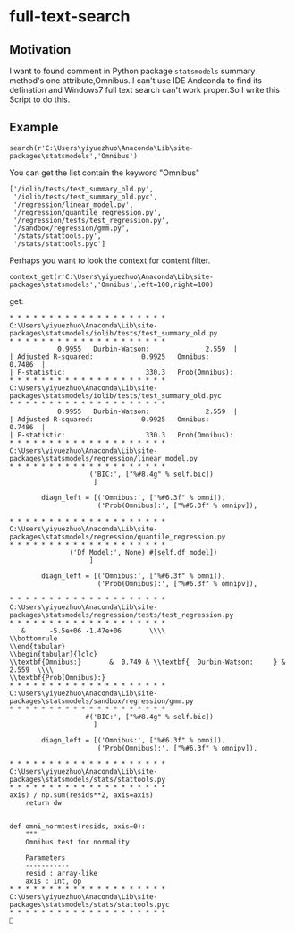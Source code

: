 # full-text-search

## Motivation

I want to found comment in Python package ``statsmodels`` summary method's one attribute,Omnibus. I can't use IDE Andconda to find its 
defination and Windows7 full text search can't work proper.So I write this Script to do this.

## Example

    search(r'C:\Users\yiyuezhuo\Anaconda\Lib\site-packages\statsmodels','Omnibus')
    
You can get the list contain the keyword "Omnibus"

	['/iolib/tests/test_summary_old.py',
	 '/iolib/tests/test_summary_old.pyc',
	 '/regression/linear_model.py',
	 '/regression/quantile_regression.py',
	 '/regression/tests/test_regression.py',
	 '/sandbox/regression/gmm.py',
	 '/stats/stattools.py',
	 '/stats/stattools.pyc']
	 
Perhaps you want to look the context for content filter.

	context_get(r'C:\Users\yiyuezhuo\Anaconda\Lib\site-packages\statsmodels','Omnibus',left=100,right=100)
	
get:

	* * * * * * * * * * * * * * * * * * * * 
	C:\Users\yiyuezhuo\Anaconda\Lib\site-packages\statsmodels/iolib/tests/test_summary_old.py
	* * * * * * * * * * * * * * * * * * * * 
				0.9955   Durbin-Watson:              2.559  |
	| Adjusted R-squared:            0.9925   Omnibus:                   0.7486  |
	| F-statistic:                    330.3   Prob(Omnibus):       
	* * * * * * * * * * * * * * * * * * * * 
	C:\Users\yiyuezhuo\Anaconda\Lib\site-packages\statsmodels/iolib/tests/test_summary_old.pyc
	* * * * * * * * * * * * * * * * * * * * 
				0.9955   Durbin-Watson:              2.559  |
	| Adjusted R-squared:            0.9925   Omnibus:                   0.7486  |
	| F-statistic:                    330.3   Prob(Omnibus):       
	* * * * * * * * * * * * * * * * * * * * 
	C:\Users\yiyuezhuo\Anaconda\Lib\site-packages\statsmodels/regression/linear_model.py
	* * * * * * * * * * * * * * * * * * * * 
						('BIC:', ["%#8.4g" % self.bic])
						 ]

			diagn_left = [('Omnibus:', ["%#6.3f" % omni]),
						  ('Prob(Omnibus):', ["%#6.3f" % omnipv]),
		  
	* * * * * * * * * * * * * * * * * * * * 
	C:\Users\yiyuezhuo\Anaconda\Lib\site-packages\statsmodels/regression/quantile_regression.py
	* * * * * * * * * * * * * * * * * * * * 
				   ('Df Model:', None) #[self.df_model])
						]

			diagn_left = [('Omnibus:', ["%#6.3f" % omni]),
						  ('Prob(Omnibus):', ["%#6.3f" % omnipv]),
		  
	* * * * * * * * * * * * * * * * * * * * 
	C:\Users\yiyuezhuo\Anaconda\Lib\site-packages\statsmodels/regression/tests/test_regression.py
	* * * * * * * * * * * * * * * * * * * * 
	   &      -5.5e+06 -1.47e+06       \\\\
	\\bottomrule
	\\end{tabular}
	\\begin{tabular}{lclc}
	\\textbf{Omnibus:}       &  0.749 & \\textbf{  Durbin-Watson:     } &    2.559  \\\\
	\\textbf{Prob(Omnibus):}
	* * * * * * * * * * * * * * * * * * * * 
	C:\Users\yiyuezhuo\Anaconda\Lib\site-packages\statsmodels/sandbox/regression/gmm.py
	* * * * * * * * * * * * * * * * * * * * 
					   #('BIC:', ["%#8.4g" % self.bic])
						 ]

			diagn_left = [('Omnibus:', ["%#6.3f" % omni]),
						  ('Prob(Omnibus):', ["%#6.3f" % omnipv]),
		  
	* * * * * * * * * * * * * * * * * * * * 
	C:\Users\yiyuezhuo\Anaconda\Lib\site-packages\statsmodels/stats/stattools.py
	* * * * * * * * * * * * * * * * * * * * 
	axis) / np.sum(resids**2, axis=axis)
		return dw


	def omni_normtest(resids, axis=0):
		"""
		Omnibus test for normality

		Parameters
		-----------
		resid : array-like
		axis : int, op
	* * * * * * * * * * * * * * * * * * * * 
	C:\Users\yiyuezhuo\Anaconda\Lib\site-packages\statsmodels/stats/stattools.pyc
	* * * * * * * * * * * * * * * * * * * * 
	